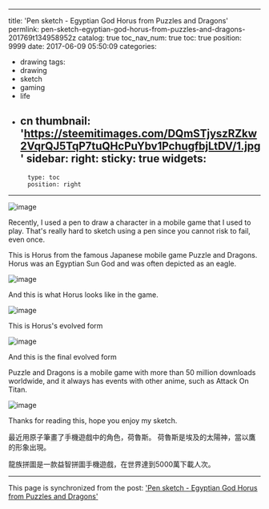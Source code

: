 
---
title: 'Pen sketch - Egyptian God Horus from Puzzles and Dragons'
permlink: pen-sketch-egyptian-god-horus-from-puzzles-and-dragons-201769t134958952z
catalog: true
toc_nav_num: true
toc: true
position: 9999
date: 2017-06-09 05:50:09
categories:
- drawing
tags:
- drawing
- sketch
- gaming
- life
- cn
thumbnail: 'https://steemitimages.com/DQmSTjyszRZkw2VqrQJ5TqP7tuQHcPuYbv1PchugfbjLtDV/1.jpg'
sidebar:
    right:
        sticky: true
widgets:
    -
        type: toc
        position: right
---


![image](https://steemitimages.com/DQmSTjyszRZkw2VqrQJ5TqP7tuQHcPuYbv1PchugfbjLtDV/1.jpg)


Recently, I used a pen to draw a character in a mobile game that I used to play. That's really hard to sketch using a pen since you cannot risk to fail, even once.



This is Horus from the famous Japanese mobile game Puzzle and Dragons. Horus was an Egyptian Sun God and was often depicted as an eagle. 





 ![image](https://i.imgur.com/fIfY2e0.jpg)

And this is what Horus looks like in the game. 


 ![image](https://i.imgur.com/emnOHSo.jpg)

This is Horus's evolved form

 ![image](https://i.imgur.com/laGWxbv.jpg)

And this is the final evolved form

Puzzle and Dragons is a mobile game with more than 50 million downloads worldwide, and it always has events with other anime, such as Attack On Titan.

 ![image](https://i.imgur.com/ii1RNrE.jpg)

Thanks for reading this, hope you enjoy my sketch.



最近用原子筆畫了手機遊戲中的角色，荷魯斯。
荷魯斯是埃及的太陽神，當以鷹的形象出現。

龍族拼圖是一款益智拼圖手機遊戲，在世界達到5000萬下載人次。

- - -

This page is synchronized from the post: ['Pen sketch - Egyptian God Horus from Puzzles and Dragons'](https://steemit.com/@htliao/pen-sketch-egyptian-god-horus-from-puzzles-and-dragons-201769t134958952z)
